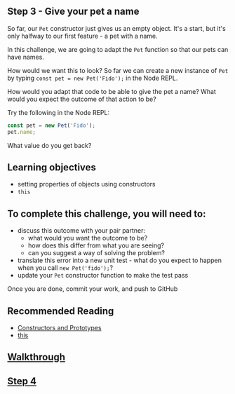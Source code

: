 ## Step 3 - Give your pet a name

So far, our `Pet` constructor just gives us an empty object. It's a start, but it's only halfway to our first feature - a pet with a name.

In this challenge, we are going to adapt the `Pet` function so that our pets can have names.

How would we want this to look? So far we can create a new instance of `Pet` by typing `const pet = new Pet('Fido');` in the Node REPL.

How would you adapt that code to be able to give the pet a name? What would you expect the outcome of that action to be?

Try the following in the Node REPL:

```js
const pet = new Pet('Fido');
pet.name;
```

What value do you get back?

## Learning objectives

- setting properties of objects using constructors
- `this`

##  To complete this challenge, you will need to:
- discuss this outcome with your pair partner:
  - what would you want the outcome to be?
  - how does this differ from what you are seeing?
  - can you suggest a way of solving the problem?
- translate this error into a new unit test - what do you expect to happen when you call `new Pet('fido');`?
- update your `Pet` constructor function to make the test pass

Once you are done, commit your work, and push to GitHub

## Recommended Reading
- [Constructors and Prototypes](http://tobyho.com/2010/11/22/javascript-constructors-and/)
- [this](https://developer.mozilla.org/en-US/docs/Web/JavaScript/Reference/Operators/this)

## [Walkthrough](walkthrough/step3.md)

## [Step 4](step4.md)